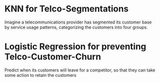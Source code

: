 # KNN for Telco-Segmentations
Imagine a telecommunications provider has segmented its customer base by service usage patterns, categorizing the customers into four groups.

# Logistic Regression for preventing Telco-Customer-Churn
Predict when its customers will leave for a competitor, so that they can take some action to retain the customers
